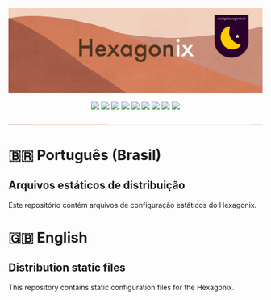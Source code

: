 <p align="center">
<img src="https://github.com/hexagonix/Doc/blob/main/Img/banner.png">
</p>

<div align="center">

![](https://img.shields.io/github/license/hexagonix/etc.svg)
![](https://img.shields.io/github/stars/hexagonix/etc.svg)
![](https://img.shields.io/github/issues/hexagonix/etc.svg)
![](https://img.shields.io/github/issues-closed/hexagonix/etc.svg)
![](https://img.shields.io/github/issues-pr/hexagonix/etc.svg)
![](https://img.shields.io/github/issues-pr-closed/hexagonix/etc.svg)
![](https://img.shields.io/github/downloads/hexagonix/etc/total.svg)
![](https://img.shields.io/github/release/hexagonix/etc.svg)
[![](https://img.shields.io/twitter/follow/hexagonixOS.svg?style=social&label=Follow%20%40HexagonixOS)](https://twitter.com/hexagonixOS)

</div>

<!-- Vai funcionar como <hr> -->

<img src="https://github.com/hexagonix/Doc/blob/main/Img/hr.png" width="100%" height="2px" />

# 🇧🇷 Português (Brasil)

## Arquivos estáticos de distribuição

Este repositório contém arquivos de configuração estáticos do Hexagonix.

# 🇬🇧 English

## Distribution static files

This repository contains static configuration files for the Hexagonix.
